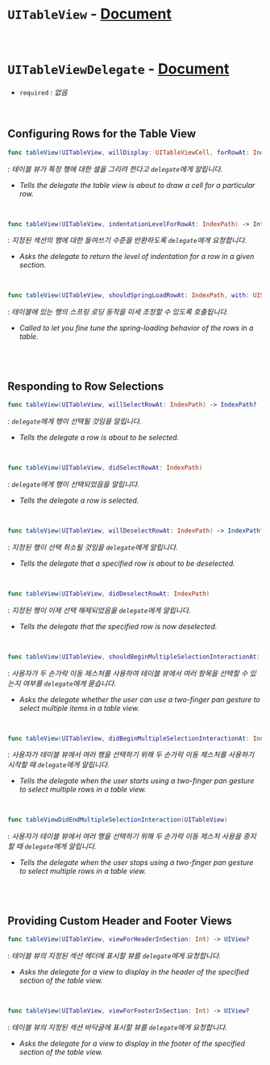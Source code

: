 # `UITableView` - [Document](https://developer.apple.com/documentation/uikit/views_and_controls/table_views)

<br>

# `UITableViewDelegate` - [Document](https://developer.apple.com/documentation/uikit/uitableviewdelegate)

- `required` : *없음*

<br>

## Configuring Rows for the Table View
```swift
func tableView(UITableView, willDisplay: UITableViewCell, forRowAt: IndexPath)
```
: *테이블 뷰가 특정 행에 대한 셀을 그리려 한다고 `delegate`에게 알립니다.*
- *Tells the delegate the table view is about to draw a cell for a particular row.*

<br>

```swift
func tableView(UITableView, indentationLevelForRowAt: IndexPath) -> Int
```
: *지정된 섹션의 행에 대한 들여쓰기 수준을 반환하도록 `delegate`에게 요청합니다.*
- *Asks the delegate to return the level of indentation for a row in a given section.*

<br>

```swift
func tableView(UITableView, shouldSpringLoadRowAt: IndexPath, with: UISpringLoadedInteractionContext) -> Bool
```
: *테이블에 있는 행의 스프링 로딩 동작을 미세 조정할 수 있도록 호출됩니다.*
- *Called to let you fine tune the spring-loading behavior of the rows in a table.*

<br>
<br>

## Responding to Row Selections

```swift
func tableView(UITableView, willSelectRowAt: IndexPath) -> IndexPath?
```
: *`delegate`에게 행이 선택될 것임을 알립니다.*
- *Tells the delegate a row is about to be selected.*

<br>

```swift
func tableView(UITableView, didSelectRowAt: IndexPath)
```
: *`delegate`에게 행이 선택되었음을 알립니다.*
- *Tells the delegate a row is selected.*

<br>

```swift
func tableView(UITableView, willDeselectRowAt: IndexPath) -> IndexPath?
```
: *지정된 행이 선택 취소될 것임을 `delegate`에게 알립니다.*
- *Tells the delegate that a specified row is about to be deselected.*


<br>

```swift
func tableView(UITableView, didDeselectRowAt: IndexPath)
```
: *지정된 행이 이제 선택 해제되었음을 `delegate`에게 알립니다.*
- *Tells the delegate that the specified row is now deselected.*

<br>

```swift
func tableView(UITableView, shouldBeginMultipleSelectionInteractionAt: IndexPath) -> Bool
```
: *사용자가 두 손가락 이동 제스처를 사용하여 테이블 뷰에서 여러 항목을 선택할 수 있는지 여부를 `delegate`에게 묻습니다.*
- *Asks the delegate whether the user can use a two-finger pan gesture to select multiple items in a table view.*

<br>

```swift
func tableView(UITableView, didBeginMultipleSelectionInteractionAt: IndexPath)
```
: *사용자가 테이블 뷰에서 여러 행을 선택하기 위해 두 손가락 이동 제스처를 사용하기 시작할 때 `delegate`에게 알립니다.*
- *Tells the delegate when the user starts using a two-finger pan gesture to select multiple rows in a table view.*

<br>

```swift
func tableViewDidEndMultipleSelectionInteraction(UITableView)
```
: *사용자가 테이블 뷰에서 여러 행을 선택하기 위해 두 손가락 이동 제스처 사용을 중지할 때 `delegate`에게 알립니다.*
- *Tells the delegate when the user stops using a two-finger pan gesture to select multiple rows in a table view.*

<br>
<br>

## Providing Custom Header and Footer Views

```swift
func tableView(UITableView, viewForHeaderInSection: Int) -> UIView?
```
: *테이블 뷰의 지정된 섹션 헤더에 표시할 뷰를 `delegate`에게 요청합니다.*
- *Asks the delegate for a view to display in the header of the specified section of the table view.*

<br>

```swift
func tableView(UITableView, viewForFooterInSection: Int) -> UIView?
```
: *테이블 뷰의 지정된 섹션 바닥글에 표시할 뷰를 `delegate`에게 요청합니다.*
- *Asks the delegate for a view to display in the footer of the specified section of the table view.*

<br>